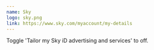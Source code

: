 ```yaml
---
name: Sky
logo: sky.png
link: https://www.sky.com/myaccount/my-details
---
```


Toggle 'Tailor my Sky iD advertising and services' to off.